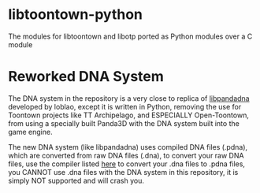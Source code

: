 # libtoontown-python
The modules for libtoontown and libotp ported as Python modules over a C module

# Reworked DNA System
The DNA system in the repository is a very close to replica of [libpandadna](https://github.com/loblao/libpandadna) developed by loblao, except it is written in Python, removing the use for Toontown projects like TT Archipelago, and ESPECIALLY Open-Toontown, from using a specially built Panda3D with the DNA system built into the game engine.

The new DNA system (like libpandadna) uses compiled DNA files (.pdna), which are converted from raw DNA files (.dna), to convert your raw DNA files, use the compiler listed [here](https://github.com/loblao/libpandadna/tree/master/compiler) to convert your .dna files to .pdna files, you CANNOT use .dna files with the DNA system in this repository, it is simply NOT supported and will crash you.
